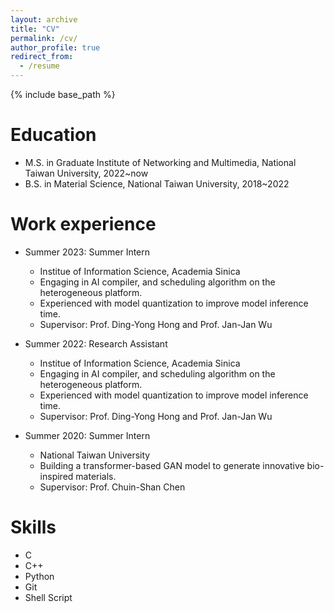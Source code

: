 ```yaml
---
layout: archive
title: "CV"
permalink: /cv/
author_profile: true
redirect_from:
  - /resume
---
```


{% include base_path %}

Education
======
* M.S. in Graduate Institute of Networking and Multimedia, National Taiwan University, 2022~now
* B.S. in Material Science, National Taiwan University, 2018~2022

Work experience
======
* Summer 2023: Summer Intern
  * Institue of Information Science, Academia Sinica
  * Engaging in AI compiler, and scheduling algorithm on the heterogeneous platform.
  * Experienced with model quantization to improve model inference time.
  * Supervisor: Prof. Ding-Yong Hong and Prof. Jan-Jan Wu

* Summer 2022: Research Assistant
  * Institue of Information Science, Academia Sinica
  * Engaging in AI compiler, and scheduling algorithm on the heterogeneous platform.
  * Experienced with model quantization to improve model inference time.
  * Supervisor: Prof. Ding-Yong Hong and Prof. Jan-Jan Wu

* Summer 2020: Summer Intern
  * National Taiwan University
  * Building a transformer-based GAN model to generate innovative bio-inspired materials.
  * Supervisor: Prof. Chuin-Shan Chen
  
Skills
======
* C
* C++
* Python
* Git
* Shell Script
